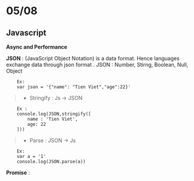# 05/08

## Javascript

**Async and Performance**

**JSON** : (JavaScript Object Notation) is a data format. Hence languages exchange data through json format . JSON : Number, Stirng, Boolean, Null, Object

        Ex: 
        var json = '{"name": "Tien Viet","age":22}'

> - Stringify : Js -> JSON

        Ex :
        console.log(JSON,stringify([
            name : 'Tien Viet',
            age: 22
        ]))

> - Parse : JSON -> Js

        Ex:
        var a = '1'
        console.log(JSON.parse(a))

**Promise** : 